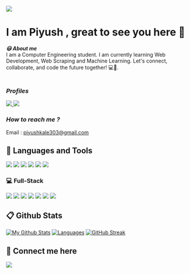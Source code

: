 ![](https://komarev.com/ghpvc/?username=Piyush0102&label=Profile+Views&color=blue&style=flat)

# **I am Piyush , great to see you here 👋**
                                                               
***:smiley: About me***
<br/>
I am a Computer Engineering student. I am currently learning Web Development, Web Scraping and Machine Learning. Let's connect, collaborate, and code the future together! 💻🌟.<br/><br/>

### <i>Profiles</i> 
<a href="https://www.hackerrank.com/piyushkale303">
<img src="https://img.shields.io/badge/-Hackerrank-purple?style=for-the-badge&logo=hackerrank">
</a>
<a href="https://leetcode.com/piyushkale303/">
<img src="https://img.shields.io/badge/-Leet Code-brown?style=for-the-badge&logo=leetcode">
</a>
<br/>

### <i>How to reach me ?</i> 
Email : piyushkale303@gmail.com


## **:wrench: Languages and Tools** 
<div>
<img src="https://img.shields.io/badge/-C%2B%2B-black?style=for-the-badge&logo=cplusplus">  
<img src="https://img.shields.io/badge/-Python-orange?style=for-the-badge&logo=python">
<img src="https://img.shields.io/badge/-Beautifulsoup-grey?style=for-the-badge&logo=beautifulsoup">  
<img src="https://img.shields.io/badge/-Selenium-darkred?style=for-the-badge&logo=selenium">
<img src="https://img.shields.io/badge/-MySQL-lightyellow?style=for-the-badge&logo=mysql">
<img src="https://img.shields.io/badge/-Blender-darkblue?style=for-the-badge&logo=blender">  
</div>

### 💻 Full-Stack
<div>
<img src="https://img.shields.io/badge/-HTML-greeb?style=for-the-badge&logo=html5">
<img src="https://img.shields.io/badge/-CSS-blue?style=for-the-badge&logo=css3">
<img src="https://img.shields.io/badge/-TailwindCSS-lightblue?style=for-the-badge&logo=tailwindcss">  
<img src="https://img.shields.io/badge/-Javascript-lightgrey?style=for-the-badge&logo=javascript">
<img src="https://img.shields.io/badge/-BootStrap-pink?style=for-the-badge&logo=bootstrap">
<img src="https://img.shields.io/badge/-Reactjs-black?style=for-the-badge&logo=react">
<img src="https://img.shields.io/badge/-Vitejs-black?style=for-the-badge&logo=vite">
  
</div>

## 📋 **Github Stats**
[![My Github Stats](https://github-readme-stats.vercel.app/api?username=Piyush0102&show_provate=true&theme=blue-green&show_icons=true&show_owner=true)](https://github.com/Piyush0102/github-readme-stats)
[![Languages](https://github-readme-stats.vercel.app/api/top-langs/?username=Piyush0102&theme=blue-green&card_width=445&lang_count=8&layout=compact)](https://github.com/Piyush0102/github-readme-stats)
[![GitHub Streak](https://streak-stats.demolab.com/?user=Piyush0102&theme=blue-green)](https://git.io/streak-stats)
 
## **🔗 Connect me here**
<a href="https://www.linkedin.com/in/piyush-kale-2449a3210/">
<img src="https://img.icons8.com/?size=1x&id=13930&format=png">
</a>
